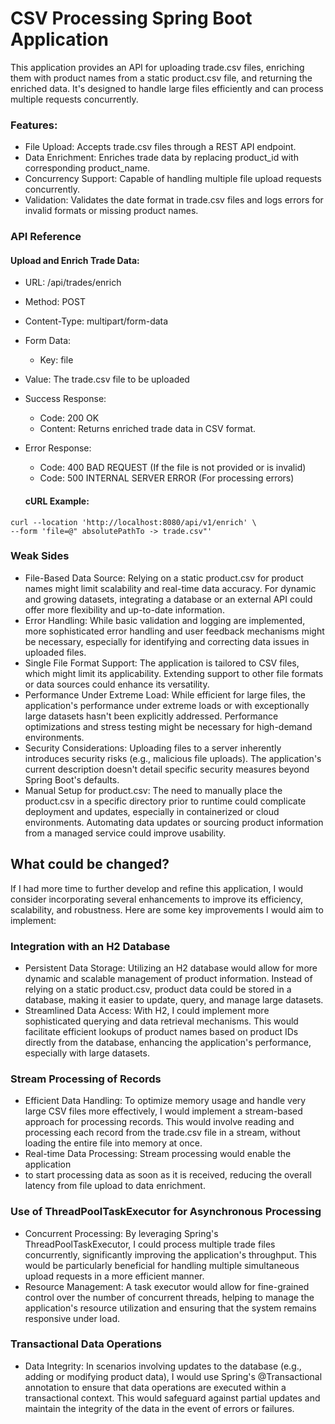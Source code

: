
# CSV Processing Spring Boot Application

This application provides an API for uploading trade.csv files, enriching them with product names from 
a static product.csv file, and returning the enriched data. It's designed to handle large files efficiently 
and can process multiple requests concurrently.

### Features:

- File Upload: Accepts trade.csv files through a REST API endpoint.
- Data Enrichment: Enriches trade data by replacing product_id with corresponding product_name.
- Concurrency Support: Capable of handling multiple file upload requests concurrently.
- Validation: Validates the date format in trade.csv files and logs errors for invalid formats or missing product names.

### API Reference

#### Upload and Enrich Trade Data:
- URL: /api/trades/enrich
- Method: POST
- Content-Type: multipart/form-data
- Form Data:
  - Key: file
- Value: The trade.csv file to be uploaded
- Success Response:
  - Code: 200 OK
  - Content: Returns enriched trade data in CSV format.
- Error Response:
  - Code: 400 BAD REQUEST (If the file is not provided or is invalid)
  - Code: 500 INTERNAL SERVER ERROR (For processing errors)

  #### cURL Example:

```
curl --location 'http://localhost:8080/api/v1/enrich' \
--form 'file=@" absolutePathTo -> trade.csv"'
```
### Weak Sides
- File-Based Data Source: Relying on a static product.csv for product names might limit scalability and real-time 
data accuracy. For dynamic and growing datasets, integrating a database or an external API could offer more 
flexibility and up-to-date information.
- Error Handling: While basic validation and logging are implemented, more sophisticated error handling and user 
feedback mechanisms might be necessary, especially for identifying and correcting data issues in uploaded files.
- Single File Format Support: The application is tailored to CSV files, which might limit its applicability. 
Extending support to other file formats or data sources could enhance its versatility.
- Performance Under Extreme Load: While efficient for large files, the application's performance under extreme 
loads or with exceptionally large datasets hasn't been explicitly addressed. Performance optimizations and stress 
testing might be necessary for high-demand environments.
- Security Considerations: Uploading files to a server inherently introduces security 
risks (e.g., malicious file uploads). The application's current description doesn't detail specific 
security measures beyond Spring Boot's defaults.
- Manual Setup for product.csv: The need to manually place the product.csv in a specific directory prior to 
runtime could complicate deployment and updates, especially in containerized or cloud environments. 
Automating data updates or sourcing product information from a managed 
service could improve usability.

## What could be changed?
If I had more time to further develop and refine this application, 
I would consider incorporating several enhancements to improve its 
efficiency, scalability, and robustness. 
Here are some key improvements I would aim to implement:
### Integration with an H2 Database
- Persistent Data Storage: Utilizing an H2 database would allow for more 
dynamic and scalable management of product information. 
Instead of relying on a static product.csv, product data could be stored 
in a database, making it easier to update, query, and manage large datasets.
- Streamlined Data Access: With H2, I could implement more sophisticated 
querying and data retrieval mechanisms. This would facilitate 
efficient lookups of product names based on product IDs directly 
from the database, enhancing the application's performance, especially 
with large datasets.
### Stream Processing of Records
- Efficient Data Handling: To optimize memory usage and handle very large 
CSV files more effectively, I would implement a stream-based approach 
for processing records. This would involve reading and processing 
each record from the trade.csv file in a stream, without loading the 
entire file into memory at once.
- Real-time Data Processing: Stream processing would enable the application 
- to start processing data as soon as it is received, reducing the overall 
latency from file upload to data enrichment.
### Use of ThreadPoolTaskExecutor for Asynchronous Processing
- Concurrent Processing: By leveraging Spring's ThreadPoolTaskExecutor, 
I could process multiple trade files concurrently, significantly improving 
the application's throughput. This would be particularly beneficial for 
handling multiple simultaneous upload requests in a more efficient manner.
- Resource Management: A task executor would allow for fine-grained control 
over the number of concurrent threads, helping to manage the application's 
resource utilization and ensuring that the system remains responsive under 
load.
### Transactional Data Operations
- Data Integrity: In scenarios involving updates to the database 
(e.g., adding or modifying product data), I would use Spring's 
@Transactional annotation to ensure that data operations are executed 
within a transactional context. This would safeguard against partial 
updates and maintain the integrity of the data in the event of errors 
or failures.